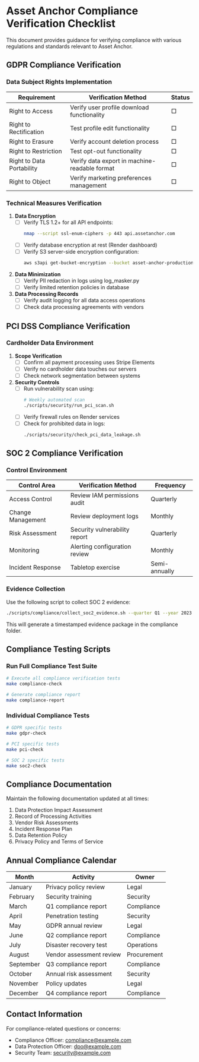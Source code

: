 # Asset Anchor Compliance Verification Checklist

This document provides guidance for verifying compliance with various regulations and standards relevant to Asset Anchor.

## GDPR Compliance Verification

### Data Subject Rights Implementation

| Requirement | Verification Method | Status |
|-------------|---------------------|--------|
| Right to Access | Verify user profile download functionality | □ |
| Right to Rectification | Test profile edit functionality | □ |
| Right to Erasure | Verify account deletion process | □ |
| Right to Restriction | Test opt-out functionality | □ |
| Right to Data Portability | Verify data export in machine-readable format | □ |
| Right to Object | Verify marketing preferences management | □ |

### Technical Measures Verification

1. **Data Encryption**
   - [ ] Verify TLS 1.2+ for all API endpoints:
     ```bash
     nmap --script ssl-enum-ciphers -p 443 api.assetanchor.com
     ```
   - [ ] Verify database encryption at rest (Render dashboard)
   - [ ] Verify S3 server-side encryption configuration:
     ```bash
     aws s3api get-bucket-encryption --bucket asset-anchor-production
     ```

2. **Data Minimization**
   - [ ] Verify PII redaction in logs using log_masker.py
   - [ ] Verify limited retention policies in database

3. **Data Processing Records**
   - [ ] Verify audit logging for all data access operations
   - [ ] Check data processing agreements with vendors

## PCI DSS Compliance Verification

### Cardholder Data Environment

1. **Scope Verification**
   - [ ] Confirm all payment processing uses Stripe Elements
   - [ ] Verify no cardholder data touches our servers
   - [ ] Check network segmentation between systems

2. **Security Controls**
   - [ ] Run vulnerability scan using:
     ```bash
     # Weekly automated scan
     ./scripts/security/run_pci_scan.sh
     ```
   - [ ] Verify firewall rules on Render services
   - [ ] Check for prohibited data in logs:
     ```bash
     ./scripts/security/check_pci_data_leakage.sh
     ```

## SOC 2 Compliance Verification

### Control Environment

| Control Area | Verification Method | Frequency |
|--------------|---------------------|-----------|
| Access Control | Review IAM permissions audit | Quarterly |
| Change Management | Review deployment logs | Monthly |
| Risk Assessment | Security vulnerability report | Quarterly |
| Monitoring | Alerting configuration review | Monthly |
| Incident Response | Tabletop exercise | Semi-annually |

### Evidence Collection

Use the following script to collect SOC 2 evidence:

```bash
./scripts/compliance/collect_soc2_evidence.sh --quarter Q1 --year 2023
```

This will generate a timestamped evidence package in the compliance folder.

## Compliance Testing Scripts

### Run Full Compliance Test Suite

```bash
# Execute all compliance verification tests
make compliance-check

# Generate compliance report
make compliance-report
```

### Individual Compliance Tests

```bash
# GDPR specific tests
make gdpr-check

# PCI specific tests
make pci-check

# SOC 2 specific tests
make soc2-check
```

## Compliance Documentation

Maintain the following documentation updated at all times:

1. Data Protection Impact Assessment
2. Record of Processing Activities
3. Vendor Risk Assessments
4. Incident Response Plan
5. Data Retention Policy
6. Privacy Policy and Terms of Service

## Annual Compliance Calendar

| Month | Activity | Owner |
|-------|----------|-------|
| January | Privacy policy review | Legal |
| February | Security training | Security |
| March | Q1 compliance report | Compliance |
| April | Penetration testing | Security |
| May | GDPR annual review | Legal |
| June | Q2 compliance report | Compliance |
| July | Disaster recovery test | Operations |
| August | Vendor assessment review | Procurement |
| September | Q3 compliance report | Compliance |
| October | Annual risk assessment | Security |
| November | Policy updates | Legal |
| December | Q4 compliance report | Compliance |

## Contact Information

For compliance-related questions or concerns:
- Compliance Officer: compliance@example.com
- Data Protection Officer: dpo@example.com
- Security Team: security@example.com
